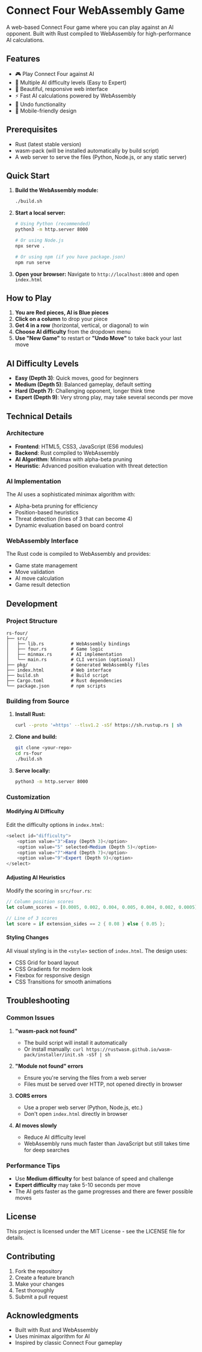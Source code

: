 # Connect Four WebAssembly Game

A web-based Connect Four game where you can play against an AI opponent. Built with Rust compiled to WebAssembly for high-performance AI calculations.

## Features

- 🎮 Play Connect Four against AI
- 🤖 Multiple AI difficulty levels (Easy to Expert)
- 🎨 Beautiful, responsive web interface
- ⚡ Fast AI calculations powered by WebAssembly
- 🔄 Undo functionality
- 📱 Mobile-friendly design

## Prerequisites

- Rust (latest stable version)
- wasm-pack (will be installed automatically by build script)
- A web server to serve the files (Python, Node.js, or any static server)

## Quick Start

1. **Build the WebAssembly module:**
   ```bash
   ./build.sh
   ```

2. **Start a local server:**
   ```bash
   # Using Python (recommended)
   python3 -m http.server 8000
   
   # Or using Node.js
   npx serve .
   
   # Or using npm (if you have package.json)
   npm run serve
   ```

3. **Open your browser:**
   Navigate to `http://localhost:8000` and open `index.html`

## How to Play

1. **You are Red pieces, AI is Blue pieces**
2. **Click on a column** to drop your piece
3. **Get 4 in a row** (horizontal, vertical, or diagonal) to win
4. **Choose AI difficulty** from the dropdown menu
5. **Use "New Game"** to restart or **"Undo Move"** to take back your last move

## AI Difficulty Levels

- **Easy (Depth 3)**: Quick moves, good for beginners
- **Medium (Depth 5)**: Balanced gameplay, default setting
- **Hard (Depth 7)**: Challenging opponent, longer think time
- **Expert (Depth 9)**: Very strong play, may take several seconds per move

## Technical Details

### Architecture
- **Frontend**: HTML5, CSS3, JavaScript (ES6 modules)
- **Backend**: Rust compiled to WebAssembly
- **AI Algorithm**: Minimax with alpha-beta pruning
- **Heuristic**: Advanced position evaluation with threat detection

### AI Implementation
The AI uses a sophisticated minimax algorithm with:
- Alpha-beta pruning for efficiency
- Position-based heuristics
- Threat detection (lines of 3 that can become 4)
- Dynamic evaluation based on board control

### WebAssembly Interface
The Rust code is compiled to WebAssembly and provides:
- Game state management
- Move validation
- AI move calculation
- Game result detection

## Development

### Project Structure
```
rs-four/
├── src/
│   ├── lib.rs          # WebAssembly bindings
│   ├── four.rs         # Game logic
│   ├── minmax.rs       # AI implementation
│   └── main.rs         # CLI version (optional)
├── pkg/                # Generated WebAssembly files
├── index.html          # Web interface
├── build.sh            # Build script
├── Cargo.toml          # Rust dependencies
└── package.json        # npm scripts
```

### Building from Source

1. **Install Rust:**
   ```bash
   curl --proto '=https' --tlsv1.2 -sSf https://sh.rustup.rs | sh
   ```

2. **Clone and build:**
   ```bash
   git clone <your-repo>
   cd rs-four
   ./build.sh
   ```

3. **Serve locally:**
   ```bash
   python3 -m http.server 8000
   ```

### Customization

#### Modifying AI Difficulty
Edit the difficulty options in `index.html`:
```javascript
<select id="difficulty">
    <option value="3">Easy (Depth 3)</option>
    <option value="5" selected>Medium (Depth 5)</option>
    <option value="7">Hard (Depth 7)</option>
    <option value="9">Expert (Depth 9)</option>
</select>
```

#### Adjusting AI Heuristics
Modify the scoring in `src/four.rs`:
```rust
// Column position scores
let column_scores = [0.0005, 0.002, 0.004, 0.005, 0.004, 0.002, 0.0005];

// Line of 3 scores
let score = if extension_sides == 2 { 0.08 } else { 0.05 };
```

#### Styling Changes
All visual styling is in the `<style>` section of `index.html`. The design uses:
- CSS Grid for board layout
- CSS Gradients for modern look
- Flexbox for responsive design
- CSS Transitions for smooth animations

## Troubleshooting

### Common Issues

1. **"wasm-pack not found"**
   - The build script will install it automatically
   - Or install manually: `curl https://rustwasm.github.io/wasm-pack/installer/init.sh -sSf | sh`

2. **"Module not found" errors**
   - Ensure you're serving the files from a web server
   - Files must be served over HTTP, not opened directly in browser

3. **CORS errors**
   - Use a proper web server (Python, Node.js, etc.)
   - Don't open `index.html` directly in browser

4. **AI moves slowly**
   - Reduce AI difficulty level
   - WebAssembly runs much faster than JavaScript but still takes time for deep searches

### Performance Tips

- Use **Medium difficulty** for best balance of speed and challenge
- **Expert difficulty** may take 5-10 seconds per move
- The AI gets faster as the game progresses and there are fewer possible moves

## License

This project is licensed under the MIT License - see the LICENSE file for details.

## Contributing

1. Fork the repository
2. Create a feature branch
3. Make your changes
4. Test thoroughly
5. Submit a pull request

## Acknowledgments

- Built with Rust and WebAssembly
- Uses minimax algorithm for AI
- Inspired by classic Connect Four gameplay
